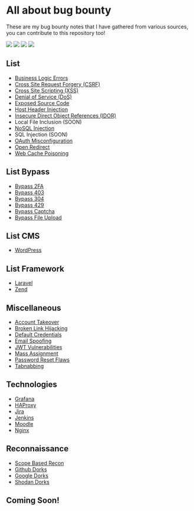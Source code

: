 # All about bug bounty
These are my bug bounty notes that I have gathered from various sources, you can contribute to this repository too!

![](https://img.shields.io/github/issues/daffainfo/AllAboutBugBounty)
![](https://img.shields.io/github/forks/daffainfo/AllAboutBugBounty)
![](https://img.shields.io/github/stars/daffainfo/AllAboutBugBounty)
![](https://img.shields.io/github/last-commit/daffainfo/AllAboutBugBounty)

## List
- [Business Logic Errors](https://github.com/daffainfo/AllAboutBugBounty/blob/master/Business%20Logic%20Errors.md)
- [Cross Site Request Forgery (CSRF)](https://github.com/daffainfo/AllAboutBugBounty/blob/master/Cross%20Site%20Request%20Forgery.md)
- [Cross Site Scripting (XSS)](https://github.com/daffainfo/AllAboutBugBounty/blob/master/Cross%20Site%20Scripting.md)
- [Denial of Service (DoS)](https://github.com/daffainfo/AllAboutBugBounty/blob/master/Denial%20Of%20Service.md)
- [Exposed Source Code](https://github.com/daffainfo/AllAboutBugBounty/blob/master/Exposed%20Source%20Code.md)
- [Host Header Injection](https://github.com/daffainfo/AllAboutBugBounty/blob/master/Host%20Header%20Injection.md)
- [Insecure Direct Object References (IDOR)](https://github.com/daffainfo/AllAboutBugBounty/blob/master/Insecure%20Direct%20Object%20References.md)
- Local File Inclusion (SOON)
- [NoSQL Injection](https://github.com/daffainfo/AllAboutBugBounty/blob/master/NoSQL%20Injection.md)
- SQL Injection (SOON)
- [OAuth Misconfiguration](https://github.com/daffainfo/AllAboutBugBounty/blob/master/OAuth%20Misconfiguration.md)
- [Open Redirect](https://github.com/daffainfo/AllAboutBugBounty/blob/master/Open%20Redirect.md)
- [Web Cache Poisoning](https://github.com/daffainfo/AllAboutBugBounty/blob/master/Web%20Cache%20Poisoning.md)

## List Bypass
- [Bypass 2FA](https://github.com/daffainfo/AllAboutBugBounty/blob/master/Bypass/Bypass%202FA.md)
- [Bypass 403](https://github.com/daffainfo/AllAboutBugBounty/blob/master/Bypass/Bypass%20403.md)
- [Bypass 304](https://github.com/daffainfo/AllAboutBugBounty/blob/master/Bypass/Bypass%20304.md)
- [Bypass 429](https://github.com/daffainfo/AllAboutBugBounty/blob/master/Bypass/Bypass%20429.md)
- [Bypass Captcha](https://github.com/daffainfo/AllAboutBugBounty/blob/master/Bypass/Bypass%20Captcha.md)
- [Bypass File Upload](https://github.com/daffainfo/AllAboutBugBounty/blob/master/Bypass/Bypass%20File%20Upload.md)

## List CMS
- [WordPress](https://github.com/daffainfo/AllAboutBugBounty/blob/master/CMS/WordPress.md)

## List Framework
- [Laravel](https://github.com/daffainfo/AllAboutBugBounty/blob/master/Framework/Laravel.md)
- [Zend](https://github.com/daffainfo/AllAboutBugBounty/blob/master/Framework/Zend.md)

## Miscellaneous
- [Account Takeover](https://github.com/daffainfo/AllAboutBugBounty/blob/master/Misc/Account%20Takeover.md)
- [Broken Link Hijacking](https://github.com/daffainfo/AllAboutBugBounty/blob/master/Misc/Broken%20Link%20Hijacking.md)
- [Default Credentials](https://github.com/daffainfo/AllAboutBugBounty/blob/master/Misc/Default%20Credentials.md)
- [Email Spoofing](https://github.com/daffainfo/AllAboutBugBounty/blob/master/Misc/Email%20Spoofing.md)
- [JWT Vulnerabilities](https://github.com/daffainfo/AllAboutBugBounty/blob/master/Misc/JWT%20Vulnerabilities.md)
- [Mass Assignment](https://github.com/daffainfo/AllAboutBugBounty/blob/master/Misc/Mass%20Assignment.md)
- [Password Reset Flaws](https://github.com/daffainfo/AllAboutBugBounty/blob/master/Misc/Password%20Reset%20Flaws.md)
- [Tabnabbing](https://github.com/daffainfo/AllAboutBugBounty/blob/master/Misc/Tabnabbing.md)

## Technologies
- [Grafana](https://github.com/daffainfo/AllAboutBugBounty/blob/master/Technologies/Grafana.md)
- [HAProxy](https://github.com/daffainfo/AllAboutBugBounty/blob/master/Technologies/HAProxy.md)
- [Jira](https://github.com/daffainfo/AllAboutBugBounty/blob/master/Technologies/Jira.md)
- [Jenkins](https://github.com/daffainfo/AllAboutBugBounty/blob/master/Technologies/Jenkins.md)
- [Moodle](https://github.com/daffainfo/AllAboutBugBounty/blob/master/Technologies/Moodle.md)
- [Nginx](https://github.com/daffainfo/AllAboutBugBounty/blob/master/Technologies/Nginx.md)

## Reconnaissance
- [Scope Based Recon](https://github.com/daffainfo/AllAboutBugBounty/blob/master/Recon/Scope.md)
- [Github Dorks](https://github.com/daffainfo/AllAboutBugBounty/blob/master/Recon/Github%20Dorks.md)
- [Google Dorks](https://github.com/daffainfo/AllAboutBugBounty/blob/master/Recon/Google%20Dorks.md)
- [Shodan Dorks](https://github.com/daffainfo/AllAboutBugBounty/blob/master/Recon/Shodan%20Dorks.md)

## Coming Soon!
